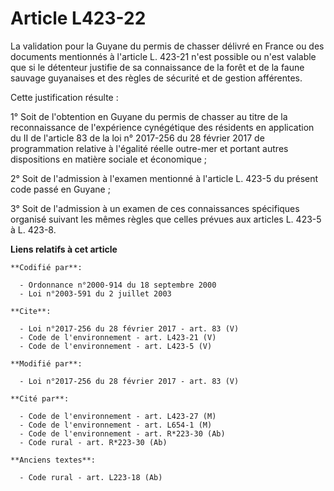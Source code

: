# Article L423-22

La validation pour la Guyane du permis de chasser délivré en France ou des documents mentionnés à l'article L. 423-21 n'est
possible ou n'est valable que si le détenteur justifie de sa connaissance de la forêt et de la faune sauvage guyanaises et
des règles de sécurité et de gestion afférentes. 

Cette justification résulte : 

1° Soit de l'obtention en Guyane du permis de chasser au titre de la reconnaissance de l'expérience cynégétique des résidents
en application du II de l'article 83 de la loi n° 2017-256 du 28 février 2017 de programmation relative à l'égalité réelle
outre-mer et portant autres dispositions en matière sociale et économique ; 

2° Soit de l'admission à l'examen mentionné à l'article L. 423-5 du présent code passé en Guyane ; 

3° Soit de l'admission à un examen de ces connaissances spécifiques organisé suivant les mêmes règles que celles prévues aux
articles L. 423-5 à L. 423-8.

**Liens relatifs à cet article**

	**Codifié par**:

	  - Ordonnance n°2000-914 du 18 septembre 2000
	  - Loi n°2003-591 du 2 juillet 2003

	**Cite**:

	  - Loi n°2017-256 du 28 février 2017 - art. 83 (V)
	  - Code de l'environnement - art. L423-21 (V)
	  - Code de l'environnement - art. L423-5 (V)

	**Modifié par**:

	  - Loi n°2017-256 du 28 février 2017 - art. 83 (V)

	**Cité par**:

	  - Code de l'environnement - art. L423-27 (M)
	  - Code de l'environnement - art. L654-1 (M)
	  - Code de l'environnement - art. R*223-30 (Ab)
	  - Code rural - art. R*223-30 (Ab)

	**Anciens textes**:

	  - Code rural - art. L223-18 (Ab)
